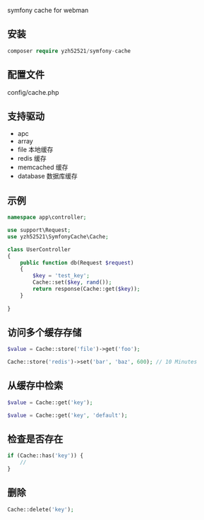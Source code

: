 symfony cache for webman
##  安装
```php
composer require yzh52521/symfony-cache
```

##  配置文件

config/cache.php

##  支持驱动
- apc
- array
- file 本地缓存
- redis 缓存
- memcached 缓存
- database 数据库缓存


## 示例

```php
namespace app\controller;

use support\Request;
use yzh52521\SymfonyCache\Cache;

class UserController
{
    public function db(Request $request)
    {
        $key = 'test_key';
        Cache::set($key, rand());
        return response(Cache::get($key));
    }
   
}
```
## 访问多个缓存存储

```php
$value = Cache::store('file')->get('foo');

Cache::store('redis')->set('bar', 'baz', 600); // 10 Minutes
```
## 从缓存中检索
```php
$value = Cache::get('key');

$value = Cache::get('key', 'default');

```
## 检查是否存在
```php
if (Cache::has('key')) {
    //
}
```

## 删除
```php
Cache::delete('key');
```








